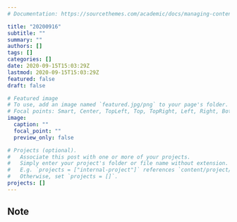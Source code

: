 ```yaml
---
# Documentation: https://sourcethemes.com/academic/docs/managing-content/

title: "20200916"
subtitle: ""
summary: ""
authors: []
tags: []
categories: []
date: 2020-09-15T15:03:29Z
lastmod: 2020-09-15T15:03:29Z
featured: false
draft: false

# Featured image
# To use, add an image named `featured.jpg/png` to your page's folder.
# Focal points: Smart, Center, TopLeft, Top, TopRight, Left, Right, BottomLeft, Bottom, BottomRight.
image:
  caption: ""
  focal_point: ""
  preview_only: false

# Projects (optional).
#   Associate this post with one or more of your projects.
#   Simply enter your project's folder or file name without extension.
#   E.g. `projects = ["internal-project"]` references `content/project/deep-learning/index.md`.
#   Otherwise, set `projects = []`.
projects: []
---
```


## Note

